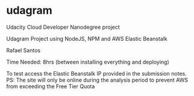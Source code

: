 # udagram
Udacity Cloud Developer Nanodegree project

Udagram Project using NodeJS, NPM and AWS Elastic Beanstalk

Rafael Santos

Time Needed: 8hrs (between installing everything and deploying)

To test access the Elastic Beanstalk IP provided in the submission notes.
PS: The site will only be online during the analysis period to prevent AWS from exceeding the Free Tier Quota

